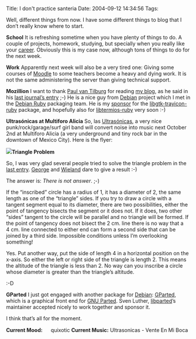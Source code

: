 Title: I don't practice santeria
Date: 2004-09-12 14:34:56
Tags: 

<p>Well, different things from now. I have some different things to blog that I don&#8217;t really know where to start.

<strong>School</strong>
It is refreshing sometime when you have plenty of things to do. A couple of projects, homework, studying, but specially when you really like your <a href="http://www.iec.uia.mx/ice.html">career</a>. Obviously this is my case now, although tons of things to do for the next week.

<strong>Work</strong>
Apparently next week will also be a very tired one: Giving some courses of <a href="http://www.moodle.org/">Moodle</a> to some teachers become a heavy and dying work. It is not the same administering the server than giving technical support.

<strong>Mozillion</strong>
I want to thank <a href="http://paul.luon.net/">Paul van Tilburg</a> for reading <a href="http://www.damog.net//">my blog</a>, as he said in his <a href="http://paul.luon.net/home/Journal">last journal&#8217;s entry</a> ;-) He is a nice guy from <a href="http://www.debian.org/">Debian</a> project which I met in the <a href="http://pkg-ruby.alioth.debian.org/">Debian Ruby</a> packaging team. He is my <a href="http://www.debian.org/devel/join/newmaint#Sponsor">sponsor</a> for the <a href="http://packages.debian.org/libgtk-trayicon-ruby">libgtk-trayicon-ruby</a> package, and hopefully also for <a href="http://bugs.debian.org/cgi-bin/bugreport.cgi?bug=264281">libtermios-ruby</a> very soon :-)

<strong>Ultrasónicas at Multiforo Alicia</strong>
So, las <a href="http://www.ultrasonicas.cjb.net/">Ultrasónicas</a>, a very nice punk/rock/garage/surf girl band will convert noise into music next October 2nd at Multiforo Alicia (a very underground and tiny rock bar in the downtown of Mexico City). Here is the flyer:

</p>
<a href="http://www.damog.net/files/2octubreultras.jpg"><img src="http://www.damog.net/files/2octubreultras-thumb.jpg"/></a><strong>Triangle Problem</strong><p>
So, I was very glad several people tried to solve the triangle problem in the <a href="http://www.livejournal.com/users/damog/11239.html">last entry</a>. <a href="http://www.mathomatic/">George</a> and <a href="http://www.kublun.com/">Wieland</a> dare to give a result :-)

The answer is: <em>There is not answer</em>. ;-)

If the &#8220;inscribed&#8221; circle has a radius of 1, it has a diameter of 2, the same length as one of the &#8220;triangle&#8221; sides. If you try to draw a circle with a tangent segment equal to its diameter, there are two possibilities, either the point of tangency bisects the segment or it does not. If it does, two other &#8220;sides&#8221; tangent to the circle will be parallel and no triangle will be formed. If the point of tangency does not bisect the 2&#160;cm. line there is no way that a 4&#160;cm. line connected to either end can form a second side that can be joined by a third side. Impossible conditions unless I&#8217;m overlooking something!

Yes. Put another way, put the side of length 4 in a horizontal position on the x-axis. So either the left or right side of the triangle is length 2. This means the altitude of the triangle is less than 2. No way can you inscribe a circle whose diameter is greater than the triangle&#8217;s altitude.

:-D

<strong>GParted</strong>
I just got engaged with another package for <a href="http://www.debian.org/">Debian</a>: <a href="http://gparted.sourceforge.net/">GParted</a>, which is a graphical front end for <a href="http://www.gnu.org/software/parted/parted.html">GNU Parted</a>. Sven Luther, <a href="http://packages.debian.org/">libparted</a>&#8217;s maintainer accepted nicely to work together and sponsor it.

I think that&#8217;s all for the moment.
</p>
<strong>Current Mood:</strong> <img width="15" height="15" src="http://stat.livejournal.com/img/mood/growf/smileys/smile.gif"/> quixotic
<strong>Current Music:</strong> Ultrasonicas - Vente En Mi Boca
